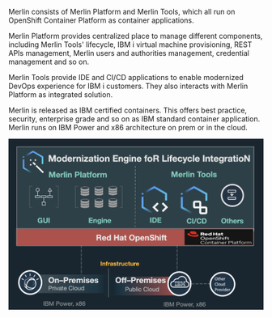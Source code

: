 Merlin consists of Merlin Platform and Merlin Tools, which all run on OpenShift Container Platform as container applications.

Merlin Platform provides centralized place to manage different components, including Merlin Tools' lifecycle, IBM i virtual machine provisioning, REST APIs management, Merlin users and authorities management, credential management and so on.

Merlin Tools provide IDE and CI/CD applications to enable modernized DevOps experience for IBM i customers. They also interacts with Merlin Platform as integrated solution.

Merlin is released as IBM certified containers. This offers best practice, security, enterprise grade and so on as IBM standard container application. Merlin runs on IBM Power and x86 architecture on prem or in the cloud.

![](../../images/overview/overview.png)